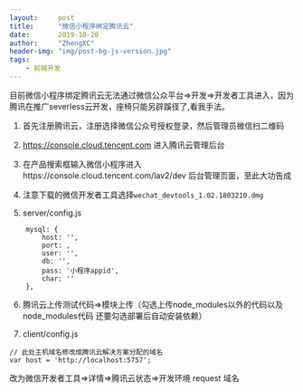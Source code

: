 ```yaml
---
layout:     post
title:      "微信小程序绑定腾讯云"
date:       2019-10-20
author:     "ZhengXC"
header-img: "img/post-bg-js-version.jpg"
tags:
    - 前端开发
---
```



目前微信小程序绑定腾讯云无法通过微信公众平台=>开发=>开发者工具进入，因为腾讯在推广severless云开发，座椅只能另辟蹊径了,看我手法。


1. 首先注册腾讯云，注册选择微信公众号授权登录，然后管理员微信扫二维码

2. https://console.cloud.tencent.com 进入腾讯云管理后台

3. 在产品搜索框输入微信小程序进入https://console.cloud.tencent.com/lav2/dev 后台管理页面，至此大功告成


4. 注意下载的微信开发者工具选择`wechat_devtools_1.02.1803210.dmg`


5. server/config.js
```
    mysql: {
        host: '',
        port: ,
        user: '',
        db: '',
        pass: '小程序appid',
        char: ''
    },
```


6. 腾讯云上传测试代码=>模块上传（勾选上传node_modules以外的代码以及node_modules代码 还要勾选部署后自动安装依赖）

7. client/config.js
```
// 此处主机域名修改成腾讯云解决方案分配的域名
var host = 'http://localhost:5757';
```
改为微信开发者工具=>详情=>腾讯云状态=>开发环境 request 域名


 











